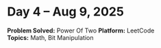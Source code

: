 # Day 4 – Aug 9, 2025

**Problem Solved:** Power Of Two
**Platform:** LeetCode  
**Topics:** Math, Bit Manipulation
